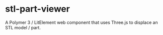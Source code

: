 # stl-part-viewer
A Polymer 3 / LitElement web component that uses Three.js to displace an STL model / part.
